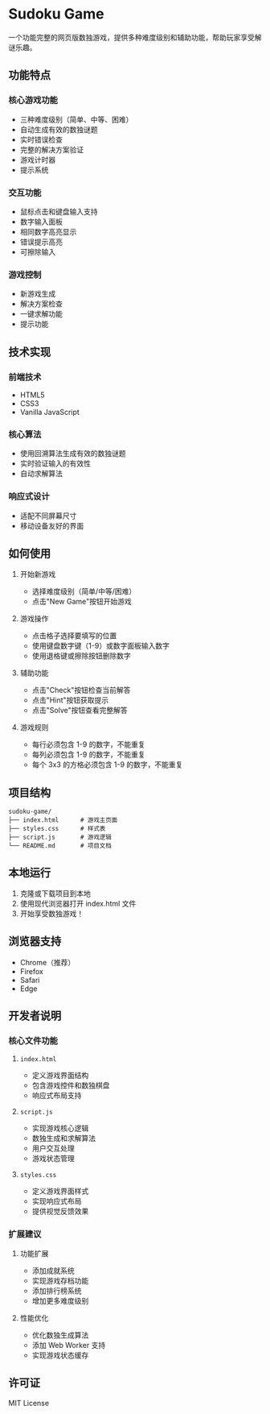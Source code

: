 # Sudoku Game

一个功能完整的网页版数独游戏，提供多种难度级别和辅助功能，帮助玩家享受解谜乐趣。

## 功能特点

### 核心游戏功能

- 三种难度级别（简单、中等、困难）
- 自动生成有效的数独谜题
- 实时错误检查
- 完整的解决方案验证
- 游戏计时器
- 提示系统

### 交互功能

- 鼠标点击和键盘输入支持
- 数字输入面板
- 相同数字高亮显示
- 错误提示高亮
- 可擦除输入

### 游戏控制

- 新游戏生成
- 解决方案检查
- 一键求解功能
- 提示功能

## 技术实现

### 前端技术

- HTML5
- CSS3
- Vanilla JavaScript

### 核心算法

- 使用回溯算法生成有效的数独谜题
- 实时验证输入的有效性
- 自动求解算法

### 响应式设计

- 适配不同屏幕尺寸
- 移动设备友好的界面

## 如何使用

1. 开始新游戏

   - 选择难度级别（简单/中等/困难）
   - 点击"New Game"按钮开始游戏

2. 游戏操作

   - 点击格子选择要填写的位置
   - 使用键盘数字键（1-9）或数字面板输入数字
   - 使用退格键或擦除按钮删除数字

3. 辅助功能

   - 点击"Check"按钮检查当前解答
   - 点击"Hint"按钮获取提示
   - 点击"Solve"按钮查看完整解答

4. 游戏规则
   - 每行必须包含 1-9 的数字，不能重复
   - 每列必须包含 1-9 的数字，不能重复
   - 每个 3x3 的方格必须包含 1-9 的数字，不能重复

## 项目结构

```text
sudoku-game/
├── index.html      # 游戏主页面
├── styles.css      # 样式表
├── script.js       # 游戏逻辑
└── README.md       # 项目文档
```

## 本地运行

1. 克隆或下载项目到本地
2. 使用现代浏览器打开 index.html 文件
3. 开始享受数独游戏！

## 浏览器支持

- Chrome（推荐）
- Firefox
- Safari
- Edge

## 开发者说明

### 核心文件功能

1. `index.html`

   - 定义游戏界面结构
   - 包含游戏控件和数独棋盘
   - 响应式布局支持

2. `script.js`

   - 实现游戏核心逻辑
   - 数独生成和求解算法
   - 用户交互处理
   - 游戏状态管理

3. `styles.css`
   - 定义游戏界面样式
   - 实现响应式布局
   - 提供视觉反馈效果

### 扩展建议

1. 功能扩展

   - 添加成就系统
   - 实现游戏存档功能
   - 添加排行榜系统
   - 增加更多难度级别

2. 性能优化
   - 优化数独生成算法
   - 添加 Web Worker 支持
   - 实现游戏状态缓存

## 许可证

MIT License
